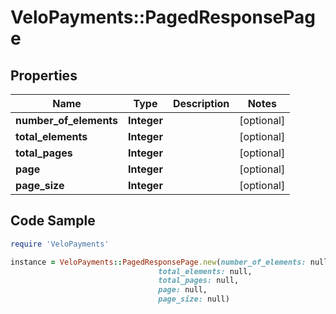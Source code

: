 # VeloPayments::PagedResponsePage

## Properties

Name | Type | Description | Notes
------------ | ------------- | ------------- | -------------
**number_of_elements** | **Integer** |  | [optional] 
**total_elements** | **Integer** |  | [optional] 
**total_pages** | **Integer** |  | [optional] 
**page** | **Integer** |  | [optional] 
**page_size** | **Integer** |  | [optional] 

## Code Sample

```ruby
require 'VeloPayments'

instance = VeloPayments::PagedResponsePage.new(number_of_elements: null,
                                 total_elements: null,
                                 total_pages: null,
                                 page: null,
                                 page_size: null)
```


